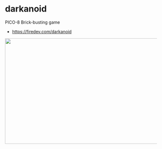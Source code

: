 # darkanoid
PICO-8 Brick-busting game

* https://firedev.com/darkanoid

<img src="https://raw.githubusercontent.com/firedev/darkanoid/master/darkanoid.png" width="560" height="350" />
